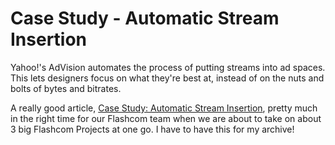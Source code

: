 # Case Study - Automatic Stream Insertion

Yahoo!'s AdVision automates the process of putting streams into ad spaces. This lets designers focus on what they're best at, instead of on the nuts and bolts of bytes and bitrates.

A really good article, [Case Study: Automatic Stream Insertion](http://www.streamingmedia.com/article.asp?id=9104&c=14), pretty much in the right time for our Flashcom team when we are about to take on about 3 big Flashcom Projects at one go. I have to have this for my archive!